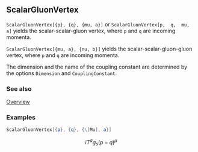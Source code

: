 ## ScalarGluonVertex

`ScalarGluonVertex[{p}, {q}, {mu, a}]` or `ScalarGluonVertex[p,  q,  mu, a]` yields the scalar-scalar-gluon vertex, where `p` and `q` are incoming momenta.

`ScalarGluonVertex[{mu, a}, {nu, b}]` yields the scalar-scalar-gluon-gluon vertex, where `p` and `q` are incoming momenta.

The dimension and the name of the coupling constant are determined by the options `Dimension` and `CouplingConstant`.

### See also

[Overview](Extra/FeynCalc.md)

### Examples

```mathematica
ScalarGluonVertex[{p}, {q}, {\[Mu], a}]
```

$$i T^a g_s (p-q)^{\mu }$$